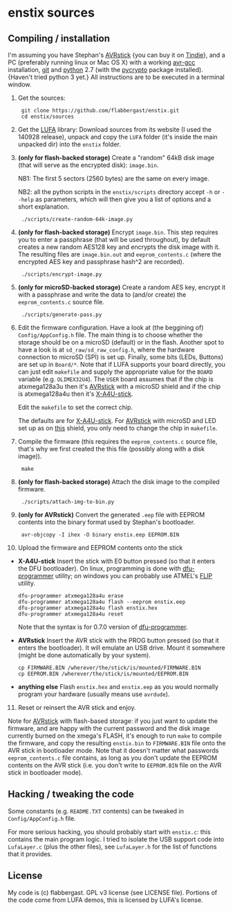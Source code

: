 # enstix sources

## Compiling / installation

I'm assuming you have Stephan's [AVRstick] {you can buy it on
[Tindie](https://www.tindie.com/products/matrixstorm/avr-stick-prototype/)},
and a PC (preferably running linux or Mac OS X) with a working
[avr-gcc](http://www.nongnu.org/avr-libc/) installation,
[git](http://git-scm.com/) and [python](https://www.python.org/) 2.7
(with the [pycrypto](https://www.dlitz.net/software/pycrypto/) package
installed). {Haven't tried python 3 yet.} All instructions are to be
executed in a terminal window.

1. Get the sources:

        git clone https://github.com/flabbergast/enstix.git
        cd enstix/sources

2. Get the [LUFA] library: Download sources from its website (I used the
   140928 release), unpack and copy the `LUFA` folder (it's inside
   the main unpacked dir) into the `enstix` folder.

3. **(only for flash-backed storage)** Create a "random" 64kB disk image
   (that will serve as the encrypted disk): `image.bin`.

   NB1: The first 5 sectors (2560 bytes) are the
   same on every image.

   NB2: all the python scripts in the `enstix/scripts`
   directory accept `-h` or `--help` as parameters, which
   will then give you a list of options and a short explanation.

        ./scripts/create-random-64k-image.py

4. **(only for flash-backed storage)** Encrypt `image.bin`. This step
   requires you to enter a passphrase (that will be used throughout), by
   default creates a new random
   AES128 key and encrypts the disk image with it. The resulting files
   are `image.bin.out` and `eeprom_contents.c` (where the encrypted
   AES key and passphrase hash^2 are recorded).

        ./scripts/encrypt-image.py

5. **(only for microSD-backed storage)** Create a random AES key, encrypt
   it with a passphrase and write the data to (and/or create) the
   `eeprom_contents.c` source file.

        ./scripts/generate-pass.py

6. Edit the firmware configuration. Have a look at (the beggining of)
   `Config/AppConfig.h` file. The main thing is to choose whether the
   storage should be on a microSD (default) or in the flash.
   Another spot to have a look is at `sd_raw/sd_raw_config.h`, where the
   hardware connection to microSD (SPI) is set up. Finally, some bits
   (LEDs, Buttons) are set up in `Board/*`. Note that if LUFA supports
   your board directly, you can just edit `makefile` and supply
   the appropriate value for the `BOARD` variable (e.g. `OLIMEX32U4`).
   The `USER` board assumes that if the chip is atxmega128a3u then it's
   [AVRstick] with a microSD shield and if the chip is atxmega128a4u then
   it's [X-A4U-stick].

   Edit the `makefile` to set the correct chip.

   The defaults are for [X-A4U-stick]. For [AVRstick] with microSD and
   LED set up as on [this](http://flabbergast.github.io/posts/uSD-crypto-shield/)
   shield, you only need to change the chip in `makefile`.

7. Compile the firmware (this requires the `eeprom_contents.c` source
   file, that's why we first created the this file (possibly along with
   a disk image)).

        make

8. **(only for flash-backed storage)** Attach the disk image to the
   compiled firmware.

        ./scripts/attach-img-to-bin.py

9. **(only for AVRstick)** Convert the generated `.eep` file with EEPROM
   contents into the binary format used by Stephan's bootloader.

        avr-objcopy -I ihex -O binary enstix.eep EEPROM.BIN

10. Upload the firmware and EEPROM contents onto the stick

  - **X-A4U-stick** Insert the stick with E0 button pressed (so that it
    enters the DFU bootloader). On linux, programming is done with
    [dfu-programmer] utility; on windows you can probably use ATMEL's
    [FLIP] utility.

        dfu-programmer atxmega128a4u erase
        dfu-programmer atxmega128a4u flash --eeprom enstix.eep
        dfu-programmer atxmega128a4u flash enstix.hex
        dfu-programmer atxmega128a4u reset

    Note that the syntax is for 0.7.0 version of [dfu-programmer].

  - **AVRstick** Insert the AVR stick with the PROG button pressed (so
    that it enters the bootloader). It will emulate an USB drive. Mount
    it somewhere (might be done automatically by your system).

        cp FIRMWARE.BIN /wherever/the/stick/is/mounted/FIRMWARE.BIN
        cp EEPROM.BIN /wherever/the/stick/is/mounted/EEPROM.BIN

  - **anything else** Flash `enstix.hex` and `enstix.eep` as you would
    normally program your hardware (usually means use `avrdude`).

11. Reset or reinsert the AVR stick and enjoy.

Note for [AVRstick] with flash-based storage: if you just want to update
the firmware, and are happy with the current password and the disk image
currently burned on the xmega's FLASH, it's enough to run `make` to
compile the firmware, and copy the resulting `enstix.bin` to
`FIRMWARE.BIN` file onto the AVR stick in
bootloader mode. Note that it doesn't matter what passwords
`eeprom_contents.c` file contains, as long as you don't update the
EEPROM contents on the AVR stick (i.e. you don't write to `EEPROM.BIN`
file on the AVR stick in bootloader mode).

## Hacking / tweaking the code

Some constants (e.g. `README.TXT` contents) can be tweaked in
`Config/AppConfig.h` file.

For more serious hacking, you should probably start with `enstix.c`:
this contains the main program logic. I tried to isolate the USB support
code into `LufaLayer.c` (plus the other files), see `LufaLayer.h` for
the list of functions that it provides.

## License

My code is (c) flabbergast. GPL v3 license (see LICENSE file). Portions
of the code come from LUFA demos, this is licensed by LUFA's license.



[avrstick]: http://matrixstorm.com/avr/avrstick/
[lufa]: http://www.fourwalledcubicle.com/lufa.php
[avr-crypto-lib]: https://git.cryptolib.org/avr-crypto-lib.git
[arduino leonardo]: http://arduino.cc/en/main/arduinoboardleonardo
[teensy]: https://www.pjrc.com/store/teensy.html
[x-a4u-stick]: http://flabbergast.github.io/x-a4u-r2/
[dfu-programmer]: https://dfu-programmer.github.io/
[FLIP]: http://www.atmel.com/tools/flip.aspx
